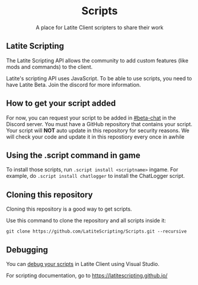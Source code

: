 <div align="center">
  <h1>Scripts</h1>
  <p>A place for Latite Client scripters to share their work</p>
</div>

## Latite Scripting

The Latite Scripting API allows the community to add custom features (like mods and commands) to the client. 

Latite's scripting API uses JavaScript. To be able to use scripts, you need to have Latite Beta. Join the discord for more information.

## How to get your script added
For now, you can request your script to be added in [#beta-chat](https://discord.com/channels/885656043521179680/1058027973065842698) in the Discord server. You must have a GitHub repository that contains your script. Your script will **NOT** auto update in this repository for security reasons. We will check your code and update it in this repostiory every once in awhile

## Using the .script command in game
To install those scripts, run `.script install <scriptname>` ingame. For example, do `.script install chatlogger` to install the ChatLogger script.

## Cloning this repository
Cloning this repository is a good way to get scripts.

Use this command to clone the repository and all scripts inside it:
```console
git clone https://github.com/LatiteScripting/Scripts.git --recursive
```

## Debugging

You can [debug your scripts](https://github.com/LatiteScripting/Scripts/tree/master/docs/debugging.md) in Latite Client using Visual Studio.

For scripting documentation, go to https://latitescripting.github.io/
